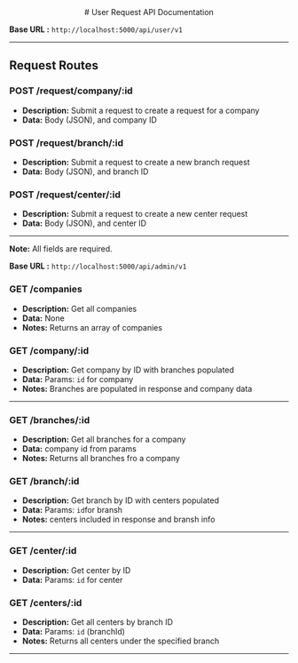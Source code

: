 <center>
# User Request API Documentation
</center>

**Base URL :** `http://localhost:5000/api/user/v1`

---

## Request Routes

### POST /request/company/:id

- **Description:** Submit a request to create a request for a company
- **Data:** Body (JSON), and company ID

### POST /request/branch/:id

- **Description:** Submit a request to create a new branch request
- **Data:** Body (JSON), and branch ID

### POST /request/center/:id

- **Description:** Submit a request to create a new center request
- **Data:** Body (JSON), and center ID

---

**Note:** All fields are required.


**Base URL :** `http://localhost:5000/api/admin/v1`

### GET /companies

- **Description:** Get all companies
- **Data:** None
- **Notes:** Returns an array of companies

### GET /company/:id

- **Description:** Get company by ID with branches populated
- **Data:** Params: `id` for company
- **Notes:** Branches are populated in response and company data

---

### GET /branches/:id

- **Description:** Get all branches for a company
- **Data:** company id from params
- **Notes:** Returns all branches fro a company 

### GET /branch/:id

- **Description:** Get branch by ID with centers populated
- **Data:** Params: `id`for bransh
- **Notes:** centers included in response and bransh info

---

### GET /center/:id

- **Description:** Get center by ID
- **Data:** Params: `id` for center

### GET /centers/:id

- **Description:** Get all centers by branch ID
- **Data:** Params: `id` (branchId)
- **Notes:** Returns all centers under the specified branch

---